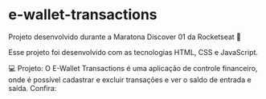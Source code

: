 # e-wallet-transactions
 Projeto desenvolvido durante a Maratona Discover 01 da Rocketseat 🚀
 
Esse projeto foi desenvolvido com as tecnologias HTML, CSS e JavaScript.

💻 Projeto:
O E-Wallet Transactions é uma aplicação de controle financeiro, onde é possível cadastrar e excluir transações e ver o saldo de entrada e saída.
Confira: 
